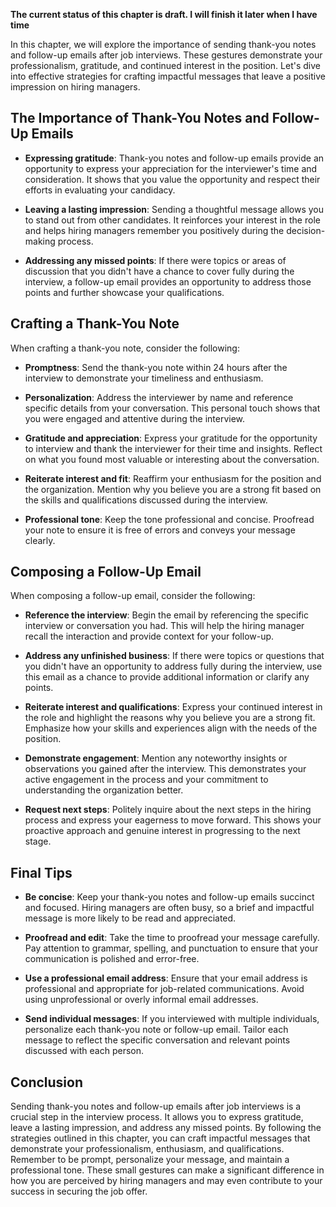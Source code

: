 **The current status of this chapter is draft. I will finish it later when I have time**

In this chapter, we will explore the importance of sending thank-you notes and follow-up emails after job interviews. These gestures demonstrate your professionalism, gratitude, and continued interest in the position. Let's dive into effective strategies for crafting impactful messages that leave a positive impression on hiring managers.

The Importance of Thank-You Notes and Follow-Up Emails
------------------------------------------------------

* **Expressing gratitude**: Thank-you notes and follow-up emails provide an opportunity to express your appreciation for the interviewer's time and consideration. It shows that you value the opportunity and respect their efforts in evaluating your candidacy.

* **Leaving a lasting impression**: Sending a thoughtful message allows you to stand out from other candidates. It reinforces your interest in the role and helps hiring managers remember you positively during the decision-making process.

* **Addressing any missed points**: If there were topics or areas of discussion that you didn't have a chance to cover fully during the interview, a follow-up email provides an opportunity to address those points and further showcase your qualifications.

Crafting a Thank-You Note
-------------------------

When crafting a thank-you note, consider the following:

* **Promptness**: Send the thank-you note within 24 hours after the interview to demonstrate your timeliness and enthusiasm.

* **Personalization**: Address the interviewer by name and reference specific details from your conversation. This personal touch shows that you were engaged and attentive during the interview.

* **Gratitude and appreciation**: Express your gratitude for the opportunity to interview and thank the interviewer for their time and insights. Reflect on what you found most valuable or interesting about the conversation.

* **Reiterate interest and fit**: Reaffirm your enthusiasm for the position and the organization. Mention why you believe you are a strong fit based on the skills and qualifications discussed during the interview.

* **Professional tone**: Keep the tone professional and concise. Proofread your note to ensure it is free of errors and conveys your message clearly.

Composing a Follow-Up Email
---------------------------

When composing a follow-up email, consider the following:

* **Reference the interview**: Begin the email by referencing the specific interview or conversation you had. This will help the hiring manager recall the interaction and provide context for your follow-up.

* **Address any unfinished business**: If there were topics or questions that you didn't have an opportunity to address fully during the interview, use this email as a chance to provide additional information or clarify any points.

* **Reiterate interest and qualifications**: Express your continued interest in the role and highlight the reasons why you believe you are a strong fit. Emphasize how your skills and experiences align with the needs of the position.

* **Demonstrate engagement**: Mention any noteworthy insights or observations you gained after the interview. This demonstrates your active engagement in the process and your commitment to understanding the organization better.

* **Request next steps**: Politely inquire about the next steps in the hiring process and express your eagerness to move forward. This shows your proactive approach and genuine interest in progressing to the next stage.

Final Tips
----------

* **Be concise**: Keep your thank-you notes and follow-up emails succinct and focused. Hiring managers are often busy, so a brief and impactful message is more likely to be read and appreciated.

* **Proofread and edit**: Take the time to proofread your message carefully. Pay attention to grammar, spelling, and punctuation to ensure that your communication is polished and error-free.

* **Use a professional email address**: Ensure that your email address is professional and appropriate for job-related communications. Avoid using unprofessional or overly informal email addresses.

* **Send individual messages**: If you interviewed with multiple individuals, personalize each thank-you note or follow-up email. Tailor each message to reflect the specific conversation and relevant points discussed with each person.

Conclusion
----------

Sending thank-you notes and follow-up emails after job interviews is a crucial step in the interview process. It allows you to express gratitude, leave a lasting impression, and address any missed points. By following the strategies outlined in this chapter, you can craft impactful messages that demonstrate your professionalism, enthusiasm, and qualifications. Remember to be prompt, personalize your message, and maintain a professional tone. These small gestures can make a significant difference in how you are perceived by hiring managers and may even contribute to your success in securing the job offer.
